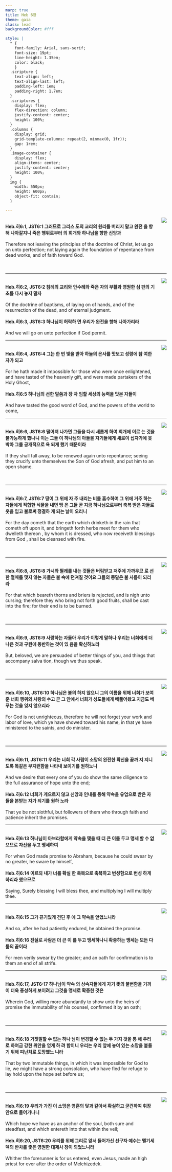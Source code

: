 ```yaml
---
marp: true
title: Heb 6장
theme: gaia
class: lead
backgroundColor: #fff

style: |
  * {
    font-family: Arial, sans-serif;
    font-size: 19pt;
    line-height: 1.35em;
    color: black;
    }
  .scripture {
    text-align: left;
    text-align-last: left;
    padding-left: 1em;
    padding-right: 1.7em;
  }
  .scriptures {
    display: flex;
    flex-direction: column;
    justify-content: center;
    height: 100%;
  }
  .columns {
    display: grid;
    grid-template-columns: repeat(2, minmax(0, 1fr));
    gap: 1rem;
  }
  .image-container {
    display: flex;
    align-items: center;
    justify-content: center;
    height: 100%;
  }
  img {
    width: 550px;
    height: 600px;
    object-fit: contain;
  }

---
```


<div class="columns">
  <div class="scriptures">
    <br>
    <div class="scripture">
      <b>Heb.히6:1, JST6:1 그러므로 그리스 도의 교리의 원리를 버리지 말고 완전 을 향해 나아갈지니 죽은 행위로부터 의 회개와 하나님을 향한 신앙과 
      </b>
    </div>
    <br>
    <div class="scripture">Therefore not leaving the principles of the doctrine of Christ, let us go on unto perfection; not laying again the foundation of repentance from dead works, and of faith toward God. 
    </div>
    <br>
    <div class="scripture">
      <b>
      </b>
    </div>
    <br>
    <div class="scripture">
    </div>         
  </div>
  <div class="image-container">
    <img src='../../pictures/picture_165.jpg'>
  </div>
</div>

---

<div class="columns">
  <div class="scriptures">
    <br>
    <div class="scripture">
      <b>Heb.히6:2, JST6:2 침례의 교리와 안수례와 죽은 자의 부활과 영원한 심 판의 기초를 다시 놓지 말자 
      </b>
    </div>
    <br>
    <div class="scripture">Of the doctrine of baptisms, of laying on of hands, and of the resurrection of the dead, and of eternal judgment. 
    </div>
    <br>
    <div class="scripture">
      <b>Heb.히6:3, JST6:3 하나님이 허락하 면 우리가 완전을 향해 나아가리라 
      </b>
    </div>
    <br>
    <div class="scripture">And we will go on unto perfection if God permit. 
    </div>         
  </div>
  <div class="image-container">
    <img src='../../pictures/picture_70.jpg'>
  </div>
</div>

---

<div class="columns">
  <div class="scriptures">
    <br>
    <div class="scripture">
      <b>Heb.히6:4, JST6:4 그는 한 번 빛을 받아 하늘의 은사를 맛보고 성령에 참 여한 자가 되고 
      </b>
    </div>
    <br>
    <div class="scripture">For he hath made it impossible for those who were once enlightened, and have tasted of the heavenly gift, and were made partakers of the Holy Ghost, 
    </div>
    <br>
    <div class="scripture">
      <b>Heb.히6:5 하나님의 선한 말씀과 장 차 임할 세상의 능력을 맛본 자들이 
      </b>
    </div>
    <br>
    <div class="scripture">And have tasted the good word of God, and the powers of the world to come, 
    </div>         
  </div>
  <div class="image-container">
    <img src='../../pictures/picture_119.jpg'>
  </div>
</div>

---

<div class="columns">
  <div class="scriptures">
    <br>
    <div class="scripture">
      <b>Heb.히6:6, JST6:6 떨어져 나가면 그들을 다시 새롭게 하여 회개에 이르 는 것을 불가능하게 했나니 이는 그들 이 하나님의 아들을 자기들에게 새로이 십자가에 못 박아 그를 공개적으로 욕 되게 했기 때문이라 
      </b>
    </div>
    <br>
    <div class="scripture">If they shall fall away, to be renewed again unto repentance; seeing they crucify unto themselves the Son of God afresh, and put him to an open shame. 
    </div>
    <br>
    <div class="scripture">
      <b>
      </b>
    </div>
    <br>
    <div class="scripture">
    </div>         
  </div>
  <div class="image-container">
    <img src='../../pictures/picture_69.jpg'>
  </div>
</div>

---

<div class="columns">
  <div class="scriptures">
    <br>
    <div class="scripture">
      <b>Heb.히6:7, JST6:7 땅이 그 위에 자 주 내리는 비를 흡수하여 그 위에 거주 하는 자들에게 적합한 식물을 내면 땅 은 그들 곧 지금 하나님으로부터 축복 받은 자들로 옷을 입고 불로써 정결하 게 되는 날이 오리니 
      </b>
    </div>
    <br>
    <div class="scripture">For the day cometh that the earth which drinketh in the rain that cometh oft upon it, and bringeth forth herbs meet for them who dwelleth thereon , by whom it is dressed, who now receiveth blessings from God , shall be cleansed with fire. 
    </div>
    <br>
    <div class="scripture">
      <b>
      </b>
    </div>
    <br>
    <div class="scripture">
    </div>         
  </div>
  <div class="image-container">
    <img src='../../pictures/picture_133.jpg'>
  </div>
</div>

---

<div class="columns">
  <div class="scriptures">
    <br>
    <div class="scripture">
      <b>Heb.히6:8, JST6:8 가시와 찔레를 내는 것들은 버림받고 저주에 가까우므 로 선한 열매를 맺지 않는 자들은 불 속에 던져질 것이요 그들의 종말은 불 사름이 되리라 
      </b>
    </div>
    <br>
    <div class="scripture">For that which beareth thorns and briers is rejected, and is nigh unto cursing; therefore they who bring not forth good fruits, shall be cast into the fire; for their end is to be burned. 
    </div>
    <br>
    <div class="scripture">
      <b>
      </b>
    </div>
    <br>
    <div class="scripture">
    </div>         
  </div>
  <div class="image-container">
    <img src='../../pictures/picture_46.jpg'>
  </div>
</div>

---

<div class="columns">
  <div class="scriptures">
    <br>
    <div class="scripture">
      <b>Heb.히6:9, JST6:9 사랑하는 자들아 우리가 이렇게 말하나 우리는 너희에게 더 나은 것과 구원에 동반하는 것이 있 음을 확신하노라 
      </b>
    </div>
    <br>
    <div class="scripture">But, beloved, we are persuaded of better things of you, and things that accompany salva tion, though we thus speak. 
    </div>
    <br>
    <div class="scripture">
      <b>
      </b>
    </div>
    <br>
    <div class="scripture">
    </div>         
  </div>
  <div class="image-container">
    <img src='../../pictures/picture_40.jpg'>
  </div>
</div>

---

<div class="columns">
  <div class="scriptures">
    <br>
    <div class="scripture">
      <b>Heb.히6:10, JST6:10 하나님은 불의 하지 않으니 그의 이름을 위해 너희가 보여준 너희 행위와 사랑의 수고 곧 그 안에서 너희가 성도들에게 베풀어왔고 지금도 베푸는 것을 잊지 않으리라 
      </b>
    </div>
    <br>
    <div class="scripture">For God is not unrighteous, therefore he will not forget your work and labor of love, which ye have showed toward his name, in that ye have ministered to the saints, and do minister. 
    </div>
    <br>
    <div class="scripture">
      <b>
      </b>
    </div>
    <br>
    <div class="scripture">
    </div>         
  </div>
  <div class="image-container">
    <img src='../../pictures/picture_64.jpg'>
  </div>
</div>

---

<div class="columns">
  <div class="scriptures">
    <br>
    <div class="scripture">
      <b>Heb.히6:11, JST6:11 우리는 너희 각 사람이 소망의 완전한 확신을 끝까 지 지니도록 똑같은 부지런함을 나타내 보이기를 원하노니 
      </b>
    </div>
    <br>
    <div class="scripture">And we desire that every one of you do show the same diligence to the full assurance of hope unto the end; 
    </div>
    <br>
    <div class="scripture">
      <b>Heb.히6:12 너희가 게으르지 않고 신앙과 인내를 통해 약속을 유업으로 받은 자들을 본받는 자가 되기를 원하 노라 
      </b>
    </div>
    <br>
    <div class="scripture">That ye be not slothful, but followers of them who through faith and patience inherit the promises. 
    </div>         
  </div>
  <div class="image-container">
    <img src='../../pictures/picture_129.jpg'>
  </div>
</div>

---

<div class="columns">
  <div class="scriptures">
    <br>
    <div class="scripture">
      <b>Heb.히6:13 하나님이 아브라함에게 약속을 맺을 때 더 큰 이를 두고 맹세 할 수 없으므로 자신을 두고 맹세하여 
      </b>
    </div>
    <br>
    <div class="scripture">For when God made promise to Abraham, because he could swear by no greater, he sware by himself, 
    </div>
    <br>
    <div class="scripture">
      <b>Heb.히6:14 이르되 내가 너를 확실 한 축복으로 축복하고 번성함으로 번성 하게 하리라 했으므로 
      </b>
    </div>
    <br>
    <div class="scripture">Saying, Surely blessing I will bless thee, and multiplying I will multiply thee. 
    </div>         
  </div>
  <div class="image-container">
    <img src='../../pictures/picture_171.jpg'>
  </div>
</div>

---

<div class="columns">
  <div class="scriptures">
    <br>
    <div class="scripture">
      <b>Heb.히6:15 그가 끈기있게 견딘 후 에 그 약속을 얻었느니라 
      </b>
    </div>
    <br>
    <div class="scripture">And so, after he had patiently endured, he obtained the promise. 
    </div>
    <br>
    <div class="scripture">
      <b>Heb.히6:16 진실로 사람은 더 큰 이 를 두고 맹세하나니 확증하는 맹세는 모든 다툼의 끝이라 
      </b>
    </div>
    <br>
    <div class="scripture">For men verily swear by the greater; and an oath for confirmation is to them an end of all strife. 
    </div>         
  </div>
  <div class="image-container">
    <img src='../../pictures/picture_108.jpg'>
  </div>
</div>

---

<div class="columns">
  <div class="scriptures">
    <br>
    <div class="scripture">
      <b>Heb.히6:17, JST6:17 하나님이 약속 의 상속자들에게 자기 뜻의 불변함을 기꺼이 더욱 풍성하게 보이려고 그것을 맹세로 확증한 것은 
      </b>
    </div>
    <br>
    <div class="scripture">Wherein God, willing more abundantly to show unto the heirs of promise the immutability of his counsel, confirmed it by an oath; 
    </div>
    <br>
    <div class="scripture">
      <b>
      </b>
    </div>
    <br>
    <div class="scripture">
    </div>         
  </div>
  <div class="image-container">
    <img src='../../pictures/picture_155.jpg'>
  </div>
</div>

---

<div class="columns">
  <div class="scriptures">
    <br>
    <div class="scripture">
      <b>Heb.히6:18 거짓말할 수 없는 하나 님이 변경할 수 없는 두 가지 것을 통 해 우리로 하여금 강한 위안을 얻게 하 려 함이니 우리는 우리 앞에 놓여 있는 소망을 붙들기 위해 피난처로 도망했느 니라 
      </b>
    </div>
    <br>
    <div class="scripture">That by two immutable things, in which it was impossible for God to lie, we might have a strong consolation, who have fled for refuge to lay hold upon the hope set before us; 
    </div>
    <br>
    <div class="scripture">
      <b>
      </b>
    </div>
    <br>
    <div class="scripture">
    </div>         
  </div>
  <div class="image-container">
    <img src='../../pictures/picture_17.jpg'>
  </div>
</div>

---

<div class="columns">
  <div class="scriptures">
    <br>
    <div class="scripture">
      <b>Heb.히6:19 우리가 가진 이 소망은 영혼의 닻과 같아서 확실하고 굳건하여 휘장 안으로 들어가나니 
      </b>
    </div>
    <br>
    <div class="scripture">Which hope we have as an anchor of the soul, both sure and steadfast, and which entereth into that within the veil; 
    </div>
    <br>
    <div class="scripture">
      <b>Heb.히6:20, JST6:20 우리를 위해 그리로 앞서 들어가신 선구자 예수는 멜기세덱의 반차를 좇은 영원한 대제사 장이 되었느니라 
      </b>
    </div>
    <br>
    <div class="scripture">Whither the forerunner is for us entered, even Jesus, made an high priest for ever after the order of Melchizedek.
    </div>         
  </div>
  <div class="image-container">
    <img src='../../pictures/picture_62.jpg'>
  </div>
</div>

